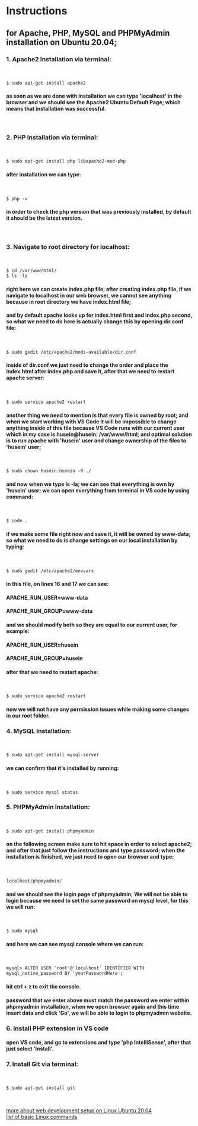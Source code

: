 # Instructions 

## for Apache, PHP, MySQL and PHPMyAdmin installation on Ubuntu 20.04;

### 1. Apache2 Installation via terminal:
<br>

```
$ sudo apt-get install apache2
```

#### as soon as we are done with installation we can type 'localhost' in the browser and we should see the Apache2 Ubuntu Default Page; which means that installation was successful.
<br>

### 2. PHP installation via terminal: 
<br>

```
$ sudo apt-get install php libapache2-mod-php
```

#### after installation we can type:
<br>

```
$ php -v
```

#### in order to check the php version that was previously installed, by default it should be the latest version.
<br>

### 3. Navigate to root directory for localhost: 
<br>

```
$ cd /var/www/html/
$ ls -la
```

#### right here we can create index.php file; after creating index.php file, if we navigate to localhost in our web browser, we cannot see anything because in root directory we have index.html file;
#### and by default apache looks up for index.html first and index.php second, so what we need to do here is actually change this by opening dir.conf file: 
<br>

```
$ sudo gedit /etc/apache2/mods-available/dir.conf
```

#### inside of dir.conf we just need to change the order and place the index.html after index.php and save it, after that we need to restart apache server: 
<br>

```
$ sudo service apache2 restart
```

#### another thing we need to mention is that every file is owned by root; and when we start working with VS Code it will be impossible to change anything inside of this file because VS Code runs with our current user which in my case is husein@husein: /var/www/html; and optimal solution is to run apache with 'husein' user and change ownership of the files to 'husein' user; 
<br>

```
$ sudo chown husein:husein -R ./
```

#### and now when we type ls -la; we can see that everything is own by 'husein' user; we can open everything from terminal in VS code by using command: 
<br>

```
$ code .
```

#### if we make some file right now and save it, it will be owned by www-data; so what we need to do is change settings on our local installation by typing: 
<br>

```
$ sudo gedit /etc/apache2/envvars
```

#### in this file, on lines 16 and 17 we can see:
#### APACHE_RUN_USER=www-data
#### APACHE_RUN_GROUP=www-data
#### and we should modify both so they are equal to our current user, for example:
#### APACHE_RUN_USER=husein
#### APACHE_RUN_GROUP=husein
#### after that we need to restart apache: 
<br>

```
$ sudo service apache2 restart
```

#### now we will not have any permission issues while making some changes in our root folder.

### 4. MySQL Installation: 
<br>

```
$ sudo apt-get install mysql-server
```

#### we can confirm that it's installed by running: 
<br>

```
$ sudo service mysql status
```

### 5. PHPMyAdmin Installation: 
<br>

```
$ sudo apt-get install phpmyadmin
```

#### on the following screen make sure to hit space in order to select apache2; and after that just follow the instructions and type password; when the installation is finished, we just need to open our browser and type: 
<br>

```
localhost/phpmyadmin/
```

#### and we should see the login page of phpmyadmin; We will not be able to login because we need to set the same password on mysql level, for this we will run: 
<br>

```
$ sudo mysql
```

#### and here we can see mysql console where we can run:
<br>

```
mysql> ALTER USER 'root'@'localhost' IDENTIFIED WITH mysql_native_password BY 'yourPasswordHere';
```

#### hit ctrl + z to exit the console.
#### password that we enter above must match the password we enter within phpmyadmin installation, when we open browser again and this time insert data and click 'Go', we will be able to login to phpmyadmin website.

### 6. Install PHP extension in VS code

#### open VS code, and go to extensions and type 'php IntelliSense', after that just select 'Install'.

### 7. Install Git via terminal: 
<br>

```
$ sudo apt-get install git
```
<br>

[more about web development setup on Linux Ubuntu 20.04](#) <br>
[list of basic Linux commands](https://linoxide.com/linux-command/essential-linux-basic-commands/)


